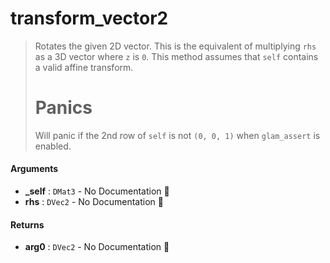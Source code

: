 # transform\_vector2

>  Rotates the given 2D vector.
>  This is the equivalent of multiplying `rhs` as a 3D vector where `z` is `0`.
>  This method assumes that `self` contains a valid affine transform.
>  # Panics
>  Will panic if the 2nd row of `self` is not `(0, 0, 1)` when `glam_assert` is enabled.

#### Arguments

- **\_self** : `DMat3` \- No Documentation 🚧
- **rhs** : `DVec2` \- No Documentation 🚧

#### Returns

- **arg0** : `DVec2` \- No Documentation 🚧